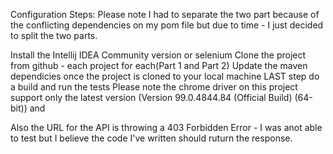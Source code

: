 Configuration Steps: Please note I had to separate the two part because of the conflicting dependencies on my pom file but due to time - I just decided to split the two parts.

Install the Intellij IDEA Community version or selenium 
Clone the project from github - each project for each(Part 1 and Part 2)
Update the maven dependicies once the project is cloned to your local machine
LAST step do a build and run the tests 
Please note the chrome driver on this project support only the latest version (Version 99.0.4844.84 (Official Build) (64-bit)) and 

Also the URL for the API is throwing a 403 Forbidden Error - I was anot able to test but I believe the code I've written should ruturn the response.  
